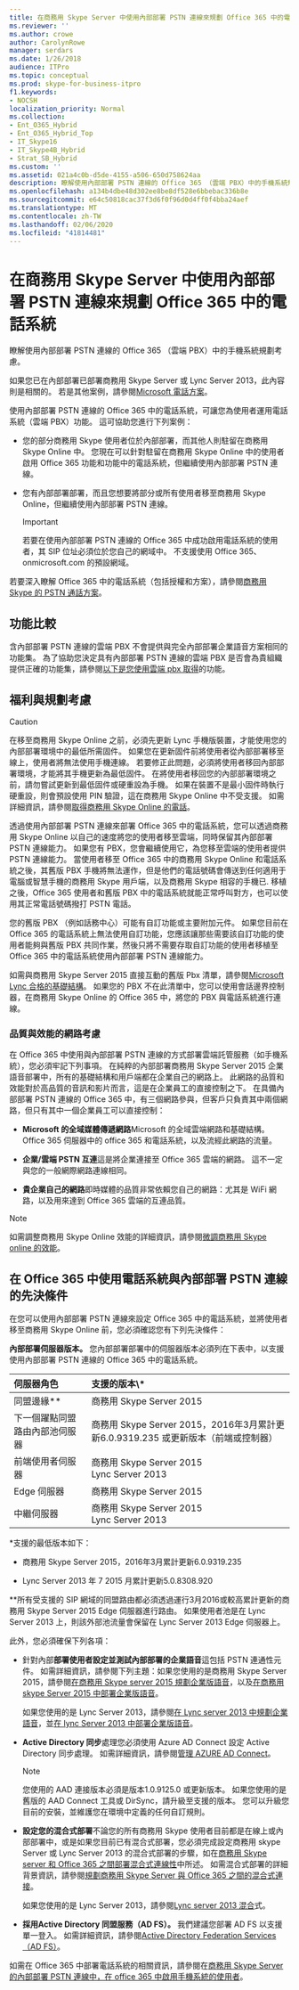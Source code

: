 ```yaml
---
title: 在商務用 Skype Server 中使用內部部署 PSTN 連線來規劃 Office 365 中的電話系統
ms.reviewer: ''
ms.author: crowe
author: CarolynRowe
manager: serdars
ms.date: 1/26/2018
audience: ITPro
ms.topic: conceptual
ms.prod: skype-for-business-itpro
f1.keywords:
- NOCSH
localization_priority: Normal
ms.collection:
- Ent_O365_Hybrid
- Ent_O365_Hybrid_Top
- IT_Skype16
- IT_Skype4B_Hybrid
- Strat_SB_Hybrid
ms.custom: ''
ms.assetid: 021a4c0b-d5de-4155-a506-650d758624aa
description: 瞭解使用內部部署 PSTN 連線的 Office 365 （雲端 PBX）中的手機系統規劃考慮。
ms.openlocfilehash: a134b4dbe48d302ee8be8df528e6bbebac336b8e
ms.sourcegitcommit: e64c50818cac37f3d6f0f96d0d4ff0f4bba24aef
ms.translationtype: MT
ms.contentlocale: zh-TW
ms.lasthandoff: 02/06/2020
ms.locfileid: "41814481"
---
```

# <a name="plan-phone-system-in-office-365-with-on-premises-pstn-connectivity-in-skype-for-business-server"></a>在商務用 Skype Server 中使用內部部署 PSTN 連線來規劃 Office 365 中的電話系統

瞭解使用內部部署 PSTN 連線的 Office 365 （雲端 PBX）中的手機系統規劃考慮。

如果您已在內部部署已部署商務用 Skype Server 或 Lync Server 2013，此內容則是相關的。 若是其他案例，請參閱[Microsoft 電話方案](https://docs.microsoft.com/en-us/SkypeForBusiness/hybrid/msft-telephony-solutions)。

 使用內部部署 PSTN 連線的 Office 365 中的電話系統，可讓您為使用者運用電話系統（雲端 PBX）功能。 這可協助您進行下列案例：

- 您的部分商務用 Skype 使用者位於內部部署，而其他人則駐留在商務用 Skype Online 中。 您現在可以針對駐留在商務用 Skype Online 中的使用者啟用 Office 365 功能和功能中的電話系統，但繼續使用內部部署 PSTN 連線。

- 您有內部部署部署，而且您想要將部分或所有使用者移至商務用 Skype Online，但繼續使用內部部署 PSTN 連線。

    > [!IMPORTANT]
    > 若要在使用內部部署 PSTN 連線的 Office 365 中成功啟用電話系統的使用者，其 SIP 位址必須位於您自己的網域中。 不支援使用 Office 365、onmicrosoft.com 的預設網域。 

若要深入瞭解 Office 365 中的電話系統（包括授權和方案），請參閱[商務用 Skype 的 PSTN 通話方案](https://support.office.com/article/PSTN-Calling-plans-for-Skype-for-Business-f47c6a97-bc8b-42e6-b5d4-ce6b41ed1918)。

## <a name="feature-comparison"></a>功能比較

含內部部署 PSTN 連線的雲端 PBX 不會提供與完全內部部署企業語音方案相同的功能集。 為了協助您決定具有內部部署 PSTN 連線的雲端 PBX 是否會為貴組織提供正確的功能集，請參閱[以下是您使用雲端 pbx 取得](https://go.microsoft.com/fwlink/?LinkId=715517)的功能。

## <a name="benefits-and-planning-considerations"></a>福利與規劃考慮

> [!CAUTION]
> 在移至商務用 Skype Online 之前，必須先更新 Lync 手機版裝置，才能使用您的內部部署環境中的最低所需固件。
如果您在更新固件前將使用者從內部部署移至線上，使用者將無法使用手機連線。 若要修正此問題，必須將使用者移回內部部署環境，才能將其手機更新為最低固件。 在將使用者移回您的內部部署環境之前，請勿嘗試更新到最低固件或硬重設為手機。
如果在裝置不是最小固件時執行硬重設，則會預設使用 PIN 驗證，這在商務用 Skype Online 中不受支援。 如需詳細資訊，請參閱[取得商務用 Skype Online 的電話](https://support.office.com/en-us/article/Getting-phones-for-Skype-for-Business-Online-91f2d947-45fc-4fab-bd8b-2e313531c477?ui=en-US&amp;rs=en-US&amp;ad=US)。

透過使用內部部署 PSTN 連線來部署 Office 365 中的電話系統，您可以透過商務用 Skype Online 以自己的速度將您的使用者移至雲端，同時保留其內部部署 PSTN 連線能力。 如果您有 PBX，您會繼續使用它，為您移至雲端的使用者提供 PSTN 連線能力。 當使用者移至 Office 365 中的商務用 Skype Online 和電話系統之後，其舊版 PBX 手機將無法運作，但是他們的電話號碼會傳送到任何適用于電腦或智慧手機的商務用 Skype 用戶端，以及商務用 Skype 相容的手機已. 移植之後，Office 365 使用者和舊版 PBX 中的電話系統就能正常呼叫對方，也可以使用其正常電話號碼撥打 PSTN 電話。

您的舊版 PBX （例如話務中心）可能有自訂功能或主要附加元件。 如果您目前在 Office 365 的電話系統上無法使用自訂功能，您應該讓那些需要該自訂功能的使用者能夠與舊版 PBX 共同作業，然後只將不需要存取自訂功能的使用者移植至 Office 365 中的電話系統使用內部部署 PSTN 連線能力。

如需與商務用 Skype Server 2015 直接互動的舊版 Pbx 清單，請參閱[Microsoft Lync 合格的基礎結構](https://docs.microsoft.com/SkypeForBusiness/lync-cert/qualified-ip-pbx-gateway)。 如果您的 PBX 不在此清單中，您可以使用會話邊界控制器，在商務用 Skype Online 的 Office 365 中，將您的 PBX 與電話系統進行連線。

### <a name="network-considerations-for-quality-and-performance"></a>品質與效能的網路考慮

在 Office 365 中使用與內部部署 PSTN 連線的方式部署雲端託管服務（如手機系統），您必須牢記下列事項。 在純粹的內部部署商務用 Skype Server 2015 企業語音部署中，所有的基礎結構和用戶端都在企業自己的網路上。 此網路的品質和效能對於高品質的音訊和影片而言，這是在企業員工的直接控制之下。 在具備內部部署 PSTN 連線的 Office 365 中，有三個網路參與，但客戶只負責其中兩個網路，但只有其中一個企業員工可以直接控制：

- **Microsoft 的全域媒體傳遞網路**Microsoft 的全域雲端網路和基礎結構。 Office 365 伺服器中的 office 365 和電話系統，以及流經此網路的流量。

- **企業/雲端 PSTN 互連**這是將企業連接至 Office 365 雲端的網路。 這不一定與您的一般網際網路連線相同。

- **貴企業自己的網路**即時媒體的品質非常依賴您自己的網路：尤其是 WiFi 網路，以及用來達到 Office 365 雲端的互連品質。

> [!NOTE]
> 如需調整商務用 Skype Online 效能的詳細資訊，請參閱[微調商務用 Skype online 的效能](https://support.office.com/en-us/article/Tune-Skype-for-Business-Online-performance-beec23c2-c5d6-4e84-a8af-e82aefca7802?ui=en-US&amp;rs=en-US&amp;ad=US)。 

## <a name="prerequisites-for-using-phone-system-in-office-365-with-on-premises-pstn-connectivity"></a>在 Office 365 中使用電話系統與內部部署 PSTN 連線的先決條件

在您可以使用內部部署 PSTN 連線來設定 Office 365 中的電話系統，並將使用者移至商務用 Skype Online 前，您必須確認您有下列先決條件：

 **內部部署伺服器版本。** 您內部部署部署中的伺服器版本必須列在下表中，以支援使用內部部署 PSTN 連線的 Office 365 中的電話系統。


| **伺服器角色**                                       | **支援的版本\\**\*                                                                                         |
|:------------------------------------------------------|:-------------------------------------------------------------------------------------------------------------------|
| 同盟邊緣\*\*  <br/>                            | 商務用 Skype Server 2015  <br/>                                                                              |
| 下一個躍點同盟路由內部池伺服器  <br/> | 商務用 Skype Server 2015，2016年3月累計更新6.0.9319.235 或更新版本（前端或控制器）  <br/> |
| 前端使用者伺服器  <br/>                          | 商務用 Skype Server 2015  <br/> Lync Server 2013  <br/>                                                      |
| Edge 伺服器  <br/>                                    | 商務用 Skype Server 2015  <br/>                                                                              |
| 中繼伺服器  <br/>                               | 商務用 Skype Server 2015  <br/> Lync Server 2013  <br/>                                                      |

\*支援的最低版本如下：

- 商務用 Skype Server 2015，2016年3月累計更新6.0.9319.235

- Lync Server 2013 年 7 2015 月累計更新5.0.8308.920

\*\*所有受支援的 SIP 網域的同盟路由都必須透過運行3月2016或較高累計更新的商務用 Skype Server 2015 Edge 伺服器進行路由。 如果使用者池是在 Lync Server 2013 上，則該外部池流量會保留在 Lync Server 2013 Edge 伺服器上。 

此外，您必須確保下列各項：

- 針對內部**部署使用者設定並測試內部部署的企業語音**這包括 PSTN 連通性元件。 如需詳細資訊，請參閱下列主題：如果您使用的是商務用 Skype Server 2015，請參閱[在商務用 Skype server 2015 規劃企業版語音](../../plan-your-deployment/enterprise-voice-solution/enterprise-voice.md)，以及[在商務用 skype Server 2015 中部署企業版語音](../../deploy/deploy-enterprise-voice/deploy-enterprise-voice.md)。

    如果您使用的是 Lync Server 2013，請參閱[在 Lync server 2013 中規劃企業語音](https://technet.microsoft.com/library/gg413081%28v=ocs.15%29.aspx)，並[在 lync Server 2013 中部署企業版語音](https://technet.microsoft.com/EN-US/library/gg412876%28v=ocs.15%29.aspx)。

- **Active Directory 同步**處理您必須使用 Azure AD Connect 設定 Active Directory 同步處理。 如需詳細資訊，請參閱[管理 AZURE AD Connect](https://azure.microsoft.com/documentation/articles/active-directory-aadconnect-whats-next/)。

    > [!NOTE]
    > 您使用的 AAD 連接版本必須是版本1.0.9125.0 或更新版本。 如果您使用的是舊版的 AAD Connect 工具或 DirSync，請升級至支援的版本。 您可以升級您目前的安裝，並維護您在環境中定義的任何自訂規則。 

- **設定您的混合式部署**不論您的所有商務用 Skype 使用者目前都是在線上或內部部署中，或是如果您目前已有混合式部署，您必須完成設定商務用 skype Server 或 Lync Server 2013 的混合式部署的步驟，如在[商務用 Skype server 和 Office 365 之間部署混合式連線性](../../skype-for-business-hybrid-solutions/deploy-hybrid-connectivity/deploy-hybrid-connectivity.md)中所述。 如需混合式部署的詳細背景資訊，請參閱[規劃商務用 Skype Server 與 Office 365 之間的混合式連接](../../skype-for-business-hybrid-solutions/plan-hybrid-connectivity.md?toc=/SkypeForBusiness/sfbhybridtoc/toc.json)。 

    如果您使用的是 Lync Server 2013，請參閱[Lync server 2013 混合](https://technet.microsoft.com/EN-US/library/jj204805%28v=ocs.15%29.aspx)式。

- **採用Active Directory 同盟服務（AD FS）。** 我們建議您部署 AD FS 以支援單一登入。 如需詳細資訊，請參閱[Active Directory Federation Services （AD FS）](https://technet.microsoft.com/en-us/library/cc736690%28v=ws.10%29.aspx)。

如需在 Office 365 中部署電話系統的相關資訊，請參閱在[商務用 Skype Server 的內部部署 PSTN 連線中，在 office 365 中啟用手機系統的使用者](enable-users-for-phone-system.md)。


